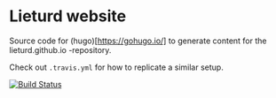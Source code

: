 # Lieturd website

Source code for (hugo)[https://gohugo.io/] to generate content for the
lieturd.github.io -repository.

Check out `.travis.yml` for how to replicate a similar setup.

[![Build Status](https://travis-ci.org/Lieturd/lieturd-website.svg?branch=master)](https://travis-ci.org/Lieturd/lieturd-website)
